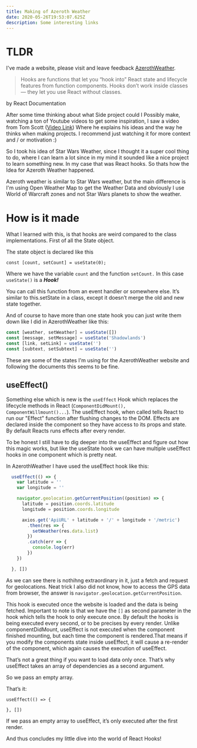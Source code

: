 ```yaml
---
title: Making of Azeroth Weather
date: 2020-05-26T19:53:07.625Z
description: Some interesting links
---
```



# TLDR

I've made a website, please visit and leave feedback [AzerothWeather](https://www.azerothweather.com/).

> Hooks are functions that let you “hook into” React state and lifecycle features from function components. Hooks don’t work inside classes — they let you use React without classes.

by React Documentation

After some time thinking about what Side project could I Possibly make, watching a ton of Youtube videos to get some inspiration, I saw a video from Tom Scott ([Video Link](https://www.youtube.com/watch?v=BxV14h0kFs0)) Where he explains his ideas and the way he thinks when making projects. I recommend just watching it for more context and / or motivation :) 

So I took his idea of Star Wars Weather, since I thought it a super cool thing to do, where I can learn a lot since in my mind it sounded like a nice project to learn something new. In my case that was React hooks. So thats how the Idea for  Azeroth Weather happened.

Azeroth weather is similar to Star Wars weather, but the main difference is I'm using Open Weather Map to get the Weather Data and obviously I use World of Warcraft zones and not Star Wars planets to show the weather. 

# How is it made
What I learned with this, is that hooks are weird compared to the class implementations. First of all the State object. 

The state object is declared like this 
```
const [count, setCount] = useState(0);
``` 
Where we have the variable `count` and the function `setCount.` In this case `useState()` is a ***Hook!*** 

You can call this function from an event handler or somewhere else. It’s similar to this.setState in a class, except it doesn’t merge the old and new state together. 

And of course to have more than one state hook you can just write them down like I did in AzerothWeather like this: 

```js
const [weather, setWeather] = useState([])
const [message, setMessage] = useState('Shadowlands')
const [link, setLink] = useState('')
const [subtext, setSubtext] = useState('')
```

These are some of the states I'm using for the AzerothWeather website and following the documents this seems to be fine. 


## useEffect()

Something else which is new is the `useEffect` Hook which replaces the lifecycle methods in React (`ComponentDidMount(), ComponentWillmount()...`). The useEffect hook, when called tells React to run our "Effect" function after flushing changes to the DOM. Effects are declared inside the component so they have access to its props and state. By default Reacts runs effects after every render. 

To be honest I still have to dig deeper into the useEffect and figure out how this magic works, but like the useState hook we can have multiple useEffect hooks in one component which is pretty neat.


In AzerothWeather I have used the useEffect hook like this: 
```javascript
  useEffect(() => {
    var latitude = ''
    var longitude = ''

    navigator.geolocation.getCurrentPosition((position) => {
      latitude = position.coords.latitude
      longitude = position.coords.longitude

      axios.get('ApiURL' + latitude + '/' + longitude + '/metric')
        .then(res => {
          setWeather(res.data.list)
        })
        .catch(err => {
          console.log(err)
        })
    })

  }, [])
  ```

As we can see there is nothihng extraordinary in it, just a fetch and request for geolocations. Neat trick I also did not know, how to access the GPS data from browser, the answer is `navigator.geolocation.getCurrentPosition`. 

This hook is executed once the website is loaded and the data is being fetched. Important to note is that we have the `[]` as second parameter in the hook which tells the hook to only execute once. By default the hooks is being executed every second, or to be precises by every render. Unlike componentDidMount, useEffect is not executed when the component finished mounting, but each time the component is rendered.That means if you modify the components state inside useEffect, it will cause a re-render of the component, which again causes the execution of useEffect.

That’s not a great thing if you want to load data only once.
That’s why useEffect takes an array of dependencies as a second argument.

So we pass an empty array.

That’s it:

```
useEffect(() => {

}, [])
```

If we pass an empty array to useEffect, it’s only executed after the first render. 

And thus concludes my little dive into the world of React Hooks! 

